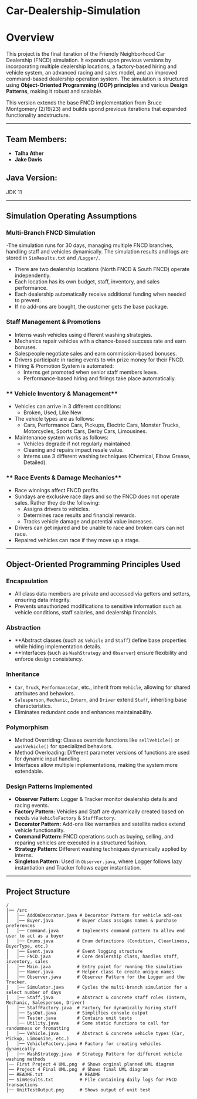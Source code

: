 # Car-Dealership-Simulation

# **Overview**

This project is the final iteration of the Friendly Neighborhood Car Dealership (FNCD) simulation. It expands upon previous versions by incorporating multiple dealership locations, a factory-based hiring and vehicle system, an advanced racing and sales model, and an improved command-based dealership operation system. The simulation is structured using **Object-Oriented Programming (OOP) principles** and various **Design Patterns**, making it robust and scalable.

This version extends the base FNCD implementation from Bruce Montgomery (2/19/23) and builds upond previous iterations that expanded functionality andstructure.

---

## **Team Members:**

- **Talha Ather**
- **Jake Davis**

## **Java Version:**

JDK 11

---

## **Simulation Operating Assumptions**

### **Multi-Branch FNCD Simulation**

-The simulation runs for 30 days, managing multiple FNCD branches, handling staff and vehicles dynamically. The simulation results and logs are stored in `SimResults.txt` and `/Logger/`.
- There are two dealership locations (North FNCD & South FNCD) operate independently.
- Each location has its own budget, staff, inventory, and sales performance.
- Each dealership automatically receive additional funding when needed to prevent.
- If no add-ons are bought, the customer gets the base package.

### **Staff Management & Promotions**

- Interns wash vehicles using different washing strategies.
- Mechanics repair vehicles with a chance-based success rate and earn bonuses.
- Salespeople negotiate sales and earn commission-based bonuses.
- Drivers participate in racing events to win prize money for their FNCD.
- Hiring & Promotion System is automated:
  - Interns get promoted when senior staff members leave.
  - Performance-based hiring and firings take place automatically.

### ** Vehicle Inventory & Management**

- Vehicles can arrive in 3 different conditions:
  - Broken, Used, Like New
- The vehicle types are as follows:
  - Cars, Performance Cars, Pickups, Electric Cars, Monster Trucks, Motorcycles, Sports Cars, Derby Cars, Limousines.
- Maintenance system works as follows:
  - Vehicles degrade if not regularly maintained.
  - Cleaning and repairs impact resale value.
  - Interns use 3 different washing techniques (Chemical, Elbow Grease, Detailed).

### ** Race Events & Damage Mechanics**

- Race winnings affect FNCD profits.
- Sundays are exclusive race days and so the FNCD does not operate sales. Rather they do the following:
  - Assigns drivers to vehicles.
  - Determines race results and financial rewards.
  - Tracks vehicle damage and potential value increases.
- Drivers can get injured and be unable to race and broken cars can not race.
- Repaired vehicles can race if they move up a stage.
---

## **Object-Oriented Programming Principles Used**

### Encapsulation

- All class data members are private and accessed via getters and setters, ensuring data integrity.
- Prevents unauthorized modifications to sensitive information such as vehicle conditions, staff salaries, and dealership financials.

### Abstraction

- **Abstract classes (such as `Vehicle` and `Staff`) define base properties while hiding implementation details.
- **Interfaces (such as `WashStrategy` and `Observer`) ensure flexibility and enforce design consistency.

### Inheritance

- `Car`, `Truck`, `PerformanceCar`, etc., inherit from `Vehicle`, allowing for shared attributes and behaviors.
- `Salesperson`, `Mechanic`, `Intern`, and `Driver` extend `Staff`, inheriting base characteristics.
- Eliminates redundant code and enhances maintainability.

### Polymorphism

- Method Overriding: Classes override functions like `sellVehicle()` or `washVehicle()` for specialized behaviors.
- Method Overloading: Different parameter versions of functions are used for dynamic input handling.
- Interfaces allow multiple implementations, making the system more extendable.

### Design Patterns Implemented

- **Observer Pattern:** Logger & Tracker monitor dealership details and racing events.
- **Factory Pattern:** Vehicles and Staff are dynamically created based on needs via `VehicleFactory` & `StaffFactory`.
- **Decorator Pattern:** Add-ons like warranties and satellite radios extend vehicle functionality.
- **Command Pattern:** FNCD operations such as buying, selling, and reparing vehicles are executed in a structured fashion.
- **Strategy Pattern:** Different washing techniques dynamically applied by interns.
- **Singleton Pattern:** Used in `Observer.java`, where Logger follows lazy instantiation and Tracker follows eager instantiation.

---

## **Project Structure**

```
/
│── /src
│   │── AddOnDecorator.java # Decorator Pattern for vehicle add-ons
│   │── Buyer.java         # Buyer class assigns names & purchase preferences
│   │── Command.java       # Implements command pattern to allow end user to act as a buyer
│   │── Enums.java         # Enum definitions (Condition, Cleanliness, BuyerType, etc.)
│   │── Event.java         # Event logging structure
│   │── FNCD.java          # Core dealership class, handles staff, inventory, sales
│   │── Main.java          # Entry point for running the simulation
│   │── Namer.java         # Helper class to create unique names
│   │── Observer.java      # Observer Pattern for the Logger and the Tracker. 
│   │── Simulator.java     # Cycles the multi-branch simulation for a select number of days
│   │── Staff.java         # Abstract & concrete staff roles (Intern, Mechanic, Salesperson, Driver)
│   │── StaffFactory.java  # Factory for dynamically hiring staff
│   │── SysOut.java        # Simplifies console output
│   │── Tester.java        # Contains unit tests
│   │── Utility.java       # Some static functions to call for randomness or fromatting
│   │── Vehicle.java       # Abstract & concrete vehicle types (Car, Pickup, Limousine, etc.)
│   │── VehicleFactory.java # Factory for creating vehicles dynamically
│   │── WashStrategy.java  # Strategy Pattern for different vehicle washing methods
│── First Project 4 UML.png  # Shows orginal planned UML diagram
│── Project 4 Final UML.png  # Shows final UML diagram
│── README.txt              # README
│── SimResults.txt          # File containing daily logs for FNCD transactions
│── UnitTestOutput.png      # Shows output of unit test

```

